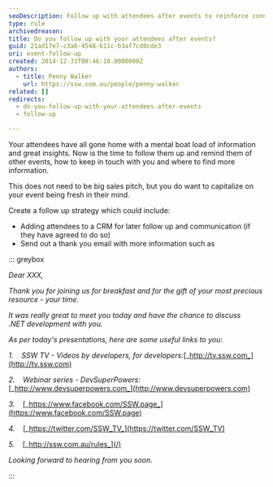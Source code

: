 ```yaml
---
seoDescription: Follow up with attendees after events to reinforce connections and provide valuable resources.
type: rule
archivedreason:
title: Do you follow up with your attendees after events?
guid: 21ad17e7-c3a6-4548-b11c-b3af7cd0cde3
uri: event-follow-up
created: 2014-12-31T00:46:18.0000000Z
authors:
  - title: Penny Walker
    url: https://ssw.com.au/people/penny-walker
related: []
redirects:
  - do-you-follow-up-with-your-attendees-after-events
  - follow-up

---
```


Your attendees have all gone home with a mental boat load of information and great insights. Now is the time to follow them up and remind them of other events, how to keep in touch with you and where to find more information.

<!--endintro-->

This does not need to be big sales pitch, but you do want to capitalize on your event being fresh in their mind.

Create a follow up strategy which could include:

- Adding attendees to a CRM for later follow up and communication (if they have agreed to do so)
- Send out a thank you email with more information such as

::: greybox

_Dear XXX,_

_Thank you for joining us for breakfast and for the gift of your most precious resource - your time._

_It was really great to meet you today and have the chance to discuss .NET development with you._

_As per today's presentations, here are some useful links to you:_

*1.*    _SSW TV - Videos by developers, for developers:_[_http://tv.ssw.com_](http://tv.ssw.com)

*2.*    _Webinar series - DevSuperPowers:_[_http://www.devsuperpowers.com_](http://www.devsuperpowers.com)

*3.*    [_https://www.facebook.com/SSW.page_](https://www.facebook.com/SSW.page)

*4.*    [_https://twitter.com/SSW_TV_](https://twitter.com/SSW_TV)

*5.*    [_http://ssw.com.au/rules_](/)

_Looking forward to hearing from you soon._

:::
